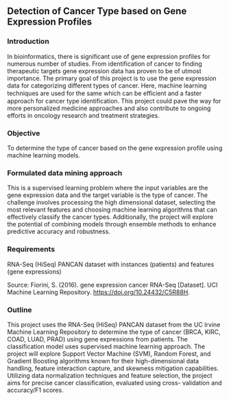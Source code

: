 ## Detection of Cancer Type based on Gene Expression Profiles

### Introduction
In bioinformatics, there is significant use of gene expression profiles for numerous number of studies. From
identification of cancer to finding therapeutic targets gene expression data has proven to be of utmost
importance. The primary goal of this project is to use the gene expression data for categorizing different
types of cancer. Here, machine learning techniques are used for the same which can be eﬀicient and a faster
approach for cancer type identification. This project could pave the way for more personalized medicine
approaches and also contribute to ongoing efforts in oncology research and treatment strategies.

### Objective
To determine the type of cancer based on the gene expression profile using machine learning
models.

### Formulated data mining approach
This is a supervised learning problem where the input variables are the gene expression data and the target
variable is the type of cancer. The challenge involves processing the high dimensional dataset, selecting
the most relevant features and choosing machine learning algorithms that can effectively classify the cancer
types. Additionally, the project will explore the potential of combining models through ensemble methods
to enhance predictive accuracy and robustness.

### Requirements
RNA-Seq (HiSeq) PANCAN dataset with instances (patients) and features (gene expressions)

Source: Fiorini, S. (2016). gene expression cancer RNA-Seq [Dataset]. UCI Machine Learning Repository. https://doi.org/10.24432/C5R88H.

### Outline
This project uses the RNA-Seq (HiSeq) PANCAN dataset from the UC Irvine Machine Learning Repository
to determine the type of cancer (BRCA, KIRC, COAD, LUAD, PRAD) using gene expressions from patients.
The classification model uses supervised machine learning approach. The project will explore Support Vector
Machine (SVM), Random Forest, and Gradient Boosting algorithms known for their high-dimensional data
handling, feature interaction capture, and skewness mitigation capabilities. Utilizing data normalization
techniques and feature selection, the project aims for precise cancer classification, evaluated using cross-
validation and accuracy/F1 scores.
